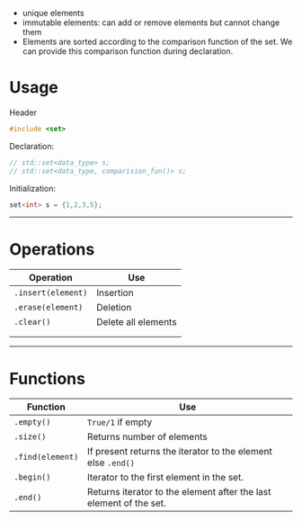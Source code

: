 - unique elements
- immutable elements: can add or remove elements but cannot change them
- Elements are sorted according to the comparison function of the set. We can provide this comparison function during declaration.
# Usage
Header
```cpp
#include <set>
```

Declaration:
```cpp
// std::set<data_type> s;
// std::set<data_type, comparision_fun()> s;
```

Initialization:
```cpp
set<int> s = {1,2,3,5};
```

----
# Operations

| Operation          | Use                 |
| ------------------ | ------------------- |
| `.insert(element)` | Insertion           |
| `.erase(element)`  | Deletion            |
| `.clear()`         | Delete all elements |
|                    |                     |
|                    |                     |

----
# Functions

| Function         | Use                                                                |
| ---------------- | ------------------------------------------------------------------ |
| `.empty()`       | `True/1` if empty                                                  |
| `.size()`        | Returns number of elements                                         |
| `.find(element)` | If present returns the iterator to the element else `.end()`       |
| `.begin()`       | Iterator to the first element in the set.                          |
| `.end()`         | Returns iterator to the element after the last element of the set. |